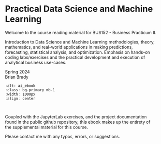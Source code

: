 # Practical Data Science and Machine Learning

Welcome to the course reading material for BUS152 - Business Practicum II.

Introduction to Data Science and Machine Learning methodologies, theory, mathematics, and real-world applications in making predictions, forecasting, statistical analysis, and optimization.  Emphasis on hands-on coding labs/exercises and the practical development and execution of analytical business use-cases.

Spring 2024<br>
Brian Brady

```{image} images/ai_ebook.png
:alt: ai_ebook
:class: bg-primary mb-1
:width: 1000px
:align: center
```
<br>

Coupled with the JupyterLab exercises, and the project documentation found in the public github repository, this ebook makes up the entirety of the supplemental material for this course.

Please contact me with any typos, errors, or suggestions.